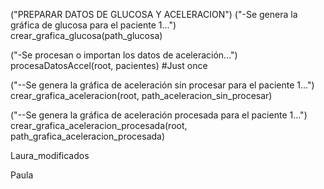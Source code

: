("PREPARAR DATOS DE GLUCOSA Y ACELERACION")
("-Se genera la gráfica de glucosa para el paciente 1...")
crear_grafica_glucosa(path_glucosa)

("-Se procesan o importan los datos de aceleración...")
procesaDatosAccel(root, pacientes)    #Just once

("--Se genera la gráfica de aceleración sin procesar para el paciente 1...")
crear_grafica_aceleracion(root, path_aceleracion_sin_procesar)

("--Se genera la gráfica de aceleración procesada para el paciente 1...")
crear_grafica_aceleracion_procesada(root, path_grafica_aceleracion_procesada)


Laura_modificados

Paula